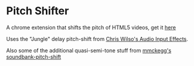 # Pitch Shifter

A chrome extension that shifts the pitch of HTML5 videos, get it
[here](https://chrome.google.com/webstore/detail/pitch-shifter-html5-video/mpmkclglcbkjchakihfpblainfncennj?hl=en)

Uses the "Jungle" delay pitch-shift from [Chris Wilso's Audio Input Effects](https://github.com/cwilso/Audio-Input-Effects).

Also some of the additional quasi-semi-tone stuff from [mmckegg's soundbank-pitch-shift](https://github.com/mmckegg/soundbank-pitch-shift)


